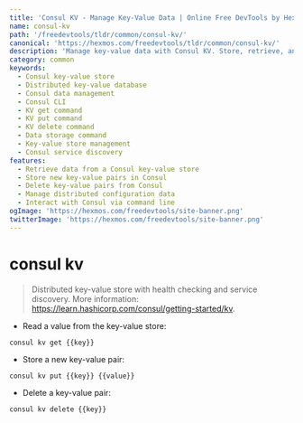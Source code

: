 ```yaml
---
title: 'Consul KV - Manage Key-Value Data | Online Free DevTools by Hexmos'
name: consul-kv
path: '/freedevtools/tldr/common/consul-kv/'
canonical: 'https://hexmos.com/freedevtools/tldr/common/consul-kv/'
description: 'Manage key-value data with Consul KV. Store, retrieve, and delete data in a distributed key-value store using command line. Free online tool, no registration required.'
category: common
keywords:
  - Consul key-value store
  - Distributed key-value database
  - Consul data management
  - Consul CLI
  - KV get command
  - KV put command
  - KV delete command
  - Data storage command
  - Key-value store management
  - Consul service discovery
features:
  - Retrieve data from a Consul key-value store
  - Store new key-value pairs in Consul
  - Delete key-value pairs from Consul
  - Manage distributed configuration data
  - Interact with Consul via command line
ogImage: 'https://hexmos.com/freedevtools/site-banner.png'
twitterImage: 'https://hexmos.com/freedevtools/site-banner.png'
---
```


# consul kv

> Distributed key-value store with health checking and service discovery.
> More information: <https://learn.hashicorp.com/consul/getting-started/kv>.

- Read a value from the key-value store:

`consul kv get {{key}}`

- Store a new key-value pair:

`consul kv put {{key}} {{value}}`

- Delete a key-value pair:

`consul kv delete {{key}}`
